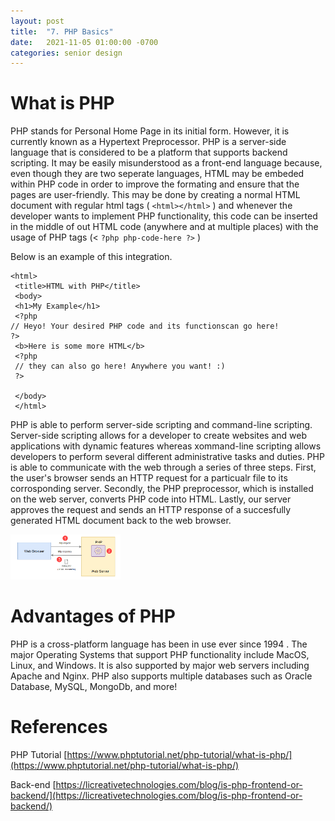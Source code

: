 ```yaml
---
layout: post
title:  "7. PHP Basics"
date:   2021-11-05 01:00:00 -0700
categories: senior design
---
```

<html><head><link rel="stylesheet" type="text/css" href="/../style2.css"></head><style>img {width: 35%}</style></html>

# What is PHP

PHP stands for Personal Home Page in its initial form. However, it is currently known as a Hypertext Preprocessor. PHP is a server-side language that is considered to be a platform that supports backend scripting. It may be easily misunderstood as a front-end language because, even though they are two seperate languages, HTML may be embeded within PHP code in order to improve the formating and ensure that the pages are user-friendly. This may be done by creating a normal HTML document with regular html tags ( `<html></html>` ) and whenever the developer wants to implement PHP functionality, this code can be inserted in the middle of out HTML code (anywhere and at multiple places) with the usage of PHP tags (< `?php php-code-here ?>` )

Below is an example of this integration.

```
<html> 
 <title>HTML with PHP</title>
 <body>
 <h1>My Example</h1>
 <?php
// Heyo! Your desired PHP code and its functionscan go here!
?>
 <b>Here is some more HTML</b>
 <?php
 // they can also go here! Anywhere you want! :)
 ?>
 
 </body>
 </html>
```

PHP is able to perform server-side scripting and command-line scripting. Server-side scripting allows for a developer to create websites and web applications with dynamic features whereas xommand-line scripting allows developers to perform several different administrative tasks and duties. PHP is able to communicate with the web through a series of three steps. First, the user's browser sends an HTTP request for a particualr file to its corrosponding server. Secondly, the PHP preprocessor, which is installed on the web server, converts PHP code into HTML. Lastly, our server approves the request and sends an HTTP response of a succesfully generated HTML document back to the web browser.

![php-diagram](/images/php-diagram.png)

# Advantages of PHP

PHP is a cross-platform language has been in use ever since 1994 . The major Operating Systems that support PHP functionality include MacOS, Linux, and Windows. It is also supported by major web servers including Apache and Nginx. PHP also supports multiple databases such as Oracle Database, MySQL, MongoDb, and more!

# References

PHP Tutorial [https://www.phptutorial.net/php-tutorial/what-is-php/](https://www.phptutorial.net/php-tutorial/what-is-php/)

Back-end [https://licreativetechnologies.com/blog/is-php-frontend-or-backend/](https://licreativetechnologies.com/blog/is-php-frontend-or-backend/)

